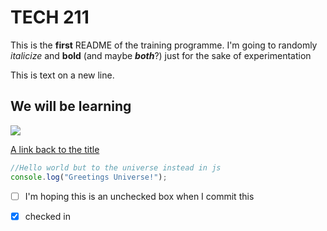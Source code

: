 # TECH 211

This is the **first** README of the training programme. I'm going to randomly _italicize_ and **bold** (and maybe *__both__*?) just for the sake of experimentation

This is text on a new line.


## We will be learning
![](https://images.ctfassets.net/23aumh6u8s0i/1IKVNqiLhNURzZXp652sEu/4379cfba19f0e19873af6074d3017f70/csharp)

[A link back to the title](#main-title)

```js
//Hello world but to the universe instead in js
console.log("Greetings Universe!");

```


- [ ] I'm hoping this is an unchecked box when I commit this
- [x] checked in



